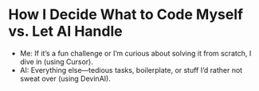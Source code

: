 # How I Decide What to Code Myself vs. Let AI Handle

- Me: If it’s a fun challenge or I’m curious about solving it from scratch, I dive in (using Cursor).
- AI: Everything else—tedious tasks, boilerplate, or stuff I’d rather not sweat over (using DevinAI).
